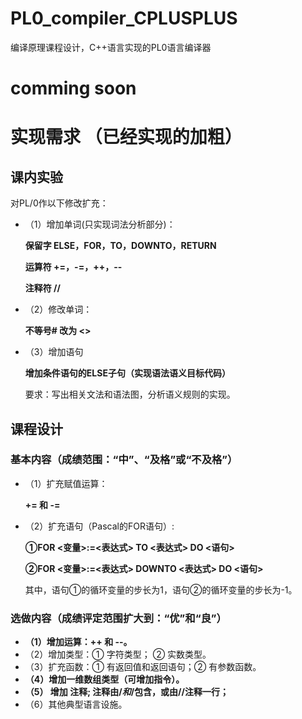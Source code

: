 # PL0_compiler_CPLUSPLUS
编译原理课程设计，C++语言实现的PL0语言编译器
# comming soon

# 实现需求 （已经实现的加粗）
## 课内实验
对PL/0作以下修改扩充：
* （1）增加单词(只实现词法分析部分)：

    **保留字 ELSE，FOR，TO，DOWNTO，RETURN**

    **运算符 +=，-=，++，--**

    **注释符 //**
* （2）修改单词：
    
    **不等号# 改为 <>**

* （3）增加语句
    
   **增加条件语句的ELSE子句（实现语法语义目标代码）**
    
    要求：写出相关文法和语法图，分析语义规则的实现。
## 课程设计
### 基本内容（成绩范围：“中”、“及格”或“不及格”）
* （1）扩充赋值运算：

    **+= 和 -=**
* （2）扩充语句（Pascal的FOR语句）:

    **①FOR <变量>:=<表达式> TO <表达式> DO <语句>**

    **②FOR <变量>:=<表达式> DOWNTO <表达式> DO <语句>**
     
     其中，语句①的循环变量的步长为1，语句②的循环变量的步长为-1。

### 选做内容（成绩评定范围扩大到：“优”和“良”）
* **（1）增加运算：++ 和 --。**
* （2）增加类型：① 字符类型；          ② 实数类型。
* （3）扩充函数：① 有返回值和返回语句；② 有参数函数。
* **（4）增加一维数组类型（可增加指令）。**
* **（5） 增加 注释; 注释由/*和*/包含，或由//注释一行；**
* （6）其他典型语言设施。
